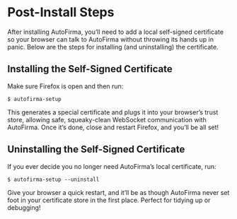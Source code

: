 # Post-Install Steps

After installing AutoFirma, you’ll need to add a local self-signed certificate so your browser can talk to AutoFirma without throwing its hands up in panic. Below are the steps for installing (and uninstalling) the certificate.

## Installing the Self-Signed Certificate

Make sure Firefox is open and then run:

```console
$ autofirma-setup
```

This generates a special certificate and plugs it into your browser’s trust store, allowing safe, squeaky-clean WebSocket communication with AutoFirma. Once it’s done, close and restart Firefox, and you’ll be all set!

## Uninstalling the Self-Signed Certificate

If you ever decide you no longer need AutoFirma’s local certificate, run:

```console
$ autofirma-setup --uninstall
```

Give your browser a quick restart, and it’ll be as though AutoFirma never set foot in your certificate store in the first place. Perfect for tidying up or debugging!

